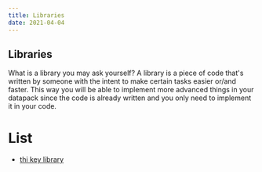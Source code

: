 ```yaml
---
title: Libraries
date: 2021-04-04
---
```


## Libraries

What is a library you may ask yourself? 
A library is a piece of code that's written by someone with the intent to make certain tasks easier or/and faster.
This way you will be able to implement more advanced things in your datapack since the code is already written and you only need to implement it in your code.

# List
* [thi key library](thi_key_library.md)

